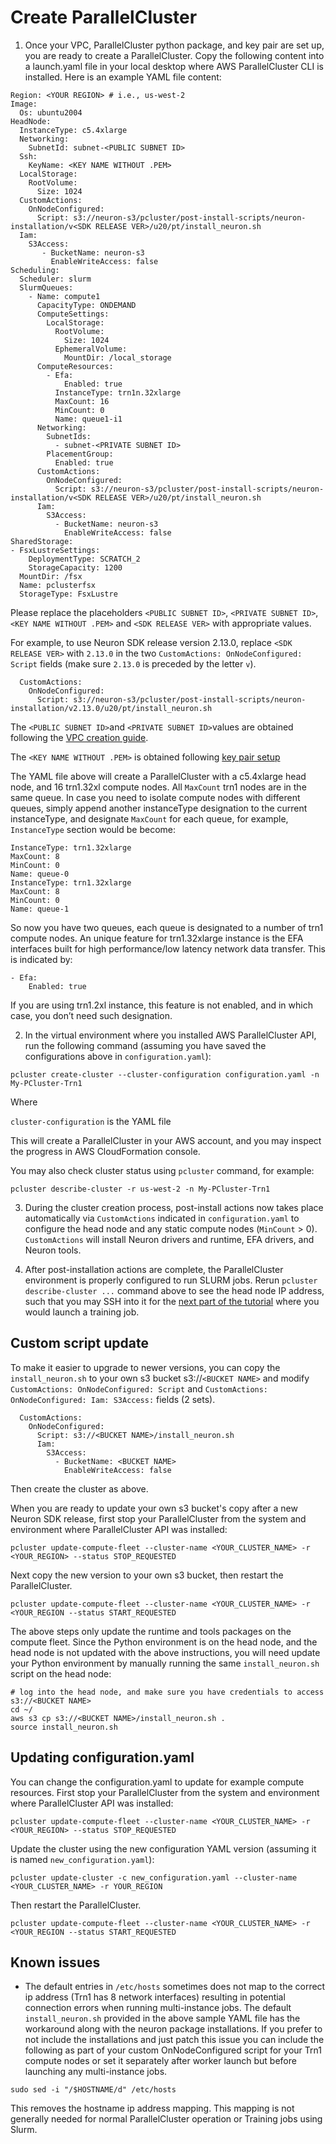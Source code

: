 # Create ParallelCluster

1. Once your VPC, ParallelCluster python package, and key pair are set up, you are ready to create a ParallelCluster. Copy the following content into a launch.yaml file in your local desktop where AWS ParallelCluster CLI is installed. Here is an example YAML file content:

```
Region: <YOUR REGION> # i.e., us-west-2
Image:
  Os: ubuntu2004
HeadNode:
  InstanceType: c5.4xlarge
  Networking:
    SubnetId: subnet-<PUBLIC SUBNET ID>
  Ssh:
    KeyName: <KEY NAME WITHOUT .PEM>
  LocalStorage:
    RootVolume:
      Size: 1024
  CustomActions:
    OnNodeConfigured:
      Script: s3://neuron-s3/pcluster/post-install-scripts/neuron-installation/v<SDK RELEASE VER>/u20/pt/install_neuron.sh
  Iam:
    S3Access:
       - BucketName: neuron-s3
         EnableWriteAccess: false
Scheduling:
  Scheduler: slurm
  SlurmQueues:
    - Name: compute1
      CapacityType: ONDEMAND
      ComputeSettings:
        LocalStorage:
          RootVolume:
            Size: 1024
          EphemeralVolume:
            MountDir: /local_storage
      ComputeResources:
        - Efa:
            Enabled: true
          InstanceType: trn1n.32xlarge
          MaxCount: 16
          MinCount: 0
          Name: queue1-i1
      Networking:
        SubnetIds:
          - subnet-<PRIVATE SUBNET ID>
        PlacementGroup:
          Enabled: true
      CustomActions:
        OnNodeConfigured:
          Script: s3://neuron-s3/pcluster/post-install-scripts/neuron-installation/v<SDK RELEASE VER>/u20/pt/install_neuron.sh
      Iam:
        S3Access:
          - BucketName: neuron-s3
            EnableWriteAccess: false
SharedStorage:
- FsxLustreSettings:
    DeploymentType: SCRATCH_2
    StorageCapacity: 1200
  MountDir: /fsx
  Name: pclusterfsx
  StorageType: FsxLustre
```

Please replace the placeholders `<PUBLIC SUBNET ID>`, `<PRIVATE SUBNET ID>`, `<KEY NAME WITHOUT .PEM>` and `<SDK RELEASE VER>` with appropriate values.

For example, to use Neuron SDK release version 2.13.0, replace `<SDK RELEASE VER>` with `2.13.0` in the two `CustomActions: OnNodeConfigured: Script` fields (make sure `2.13.0` is preceded by the letter `v`).

```
  CustomActions:
    OnNodeConfigured:
      Script: s3://neuron-s3/pcluster/post-install-scripts/neuron-installation/v2.13.0/u20/pt/install_neuron.sh
```
The `<PUBLIC SUBNET ID>`and `<PRIVATE SUBNET ID>`values are obtained following the [VPC creation guide](./examples/general/network/vpc-subnet-setup.md). 

The `<KEY NAME WITHOUT .PEM>` is obtained following [key pair setup](https://docs.aws.amazon.com/AWSEC2/latest/UserGuide/create-key-pairs.html#having-ec2-create-your-key-pair)

The YAML file above will create a ParallelCluster with a c5.4xlarge head node, and 16 trn1.32xl compute nodes. All `MaxCount` trn1 nodes are in the same queue. In case you need to isolate compute nodes with different queues, simply append another instanceType designation to the current instanceType, and designate `MaxCount` for each queue, for example, `InstanceType` section would be become:

```
InstanceType: trn1.32xlarge
MaxCount: 8
MinCount: 0
Name: queue-0
InstanceType: trn1.32xlarge
MaxCount: 8
MinCount: 0
Name: queue-1
```

So now you have two queues, each queue is designated to a number of trn1 compute nodes. An unique feature for trn1.32xlarge instance is the EFA interfaces built for high performance/low latency network data transfer. This is indicated by:

```
- Efa:
    Enabled: true
```

If you are using trn1.2xl instance, this feature is not enabled, and in which case, you don’t need such designation.

2. In the virtual environment where you installed AWS ParallelCluster API, run the following command (assuming you have saved the configurations above in `configuration.yaml`):

```
pcluster create-cluster --cluster-configuration configuration.yaml -n My-PCluster-Trn1 
```
Where

`cluster-configuration` is the YAML file

This will create a ParallelCluster in your AWS account, and you may inspect the progress in AWS CloudFormation console. 

You may also check cluster status using `pcluster` command, for example: 

`pcluster describe-cluster -r us-west-2 -n My-PCluster-Trn1`

3. During the cluster creation process, post-install actions now takes place automatically via `CustomActions` indicated in `configuration.yaml` to configure the head node and any static compute nodes (`MinCount` > 0). `CustomActions` will install Neuron drivers and runtime, EFA drivers, and Neuron tools. 

4. After post-installation actions are complete, the ParallelCluster environment is properly configured to run SLURM jobs. Rerun `pcluster describe-cluster ...` command above to see the head node IP address, such that you may SSH into it for the [next part of the tutorial](../jobs/dp-bert-launch-job.md) where you would launch a training job.

## Custom script update

To make it easier to upgrade to newer versions, you can copy the `install_neuron.sh` to your own s3 bucket s3://``<BUCKET NAME>`` and modify `CustomActions: OnNodeConfigured: Script` and `CustomActions: OnNodeConfigured: Iam: S3Access:` fields (2 sets).

```
  CustomActions:
    OnNodeConfigured:
      Script: s3://<BUCKET NAME>/install_neuron.sh
      Iam:
        S3Access:
          - BucketName: <BUCKET NAME>
            EnableWriteAccess: false
```

Then create the cluster as above.

When you are ready to update your own s3 bucket's copy after a new Neuron SDK release, first stop your ParallelCluster from the system and environment where ParallelCluster API was installed:
```
pcluster update-compute-fleet --cluster-name <YOUR_CLUSTER_NAME> -r <YOUR_REGION> --status STOP_REQUESTED
```
Next copy the new version to your own s3 bucket, then restart the ParallelCluster.
```
pcluster update-compute-fleet --cluster-name <YOUR_CLUSTER_NAME> -r <YOUR_REGION --status START_REQUESTED
```
The above steps only update the runtime and tools packages on the compute fleet. Since the Python environment is on the head node, and the head node is not updated with the above instructions, you will need update your Python environment by manually running the same `install_neuron.sh` script on the head node:

```
# log into the head node, and make sure you have credentials to access s3://<BUCKET NAME>
cd ~/
aws s3 cp s3://<BUCKET NAME>/install_neuron.sh .
source install_neuron.sh
```

## Updating configuration.yaml

You can change the configuration.yaml to update for example compute resources. First stop your ParallelCluster from the system and environment where ParallelCluster API was installed:
```
pcluster update-compute-fleet --cluster-name <YOUR_CLUSTER_NAME> -r <YOUR_REGION> --status STOP_REQUESTED
```
Update the cluster using the new configuration YAML version (assuming it is named `new_configuration.yaml`):
```
pcluster update-cluster -c new_configuration.yaml --cluster-name <YOUR_CLUSTER_NAME> -r YOUR_REGION
```
Then restart the ParallelCluster.
```
pcluster update-compute-fleet --cluster-name <YOUR_CLUSTER_NAME> -r <YOUR_REGION --status START_REQUESTED
```


## Known issues

- The default entries in `/etc/hosts` sometimes does not map to the correct ip address (Trn1 has 8 network interfaces) resulting in potential connection errors when running multi-instance jobs. The default `install_neuron.sh` provided in the above sample YAML file has the workaround along with the neuron package installations. If you prefer to not include the installations and just patch this issue you can include the following as part of your custom OnNodeConfigured script for your Trn1 compute nodes or set it separately after worker launch but before launching any multi-instance jobs. 

```
sudo sed -i "/$HOSTNAME/d" /etc/hosts
```
This removes the hostname ip address mapping. This mapping is not generally needed for normal ParallelCluster operation or Training jobs using Slurm.
